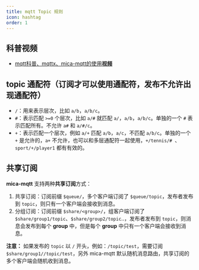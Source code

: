 ```yaml
---
title: mqtt Topic 规则
icon: hashtag
order: 1
---
```


## 科普视频

- [mqtt科普、mqttx、mica-mqtt的使用**视频**](https://www.bilibili.com/video/BV1wv4y1F7Av/)

## topic 通配符（订阅才可以使用通配符，发布不允许出现通配符）
- `/`：用来表示层次，比如 `a/b`，`a/b/c`。
- `#`：表示匹配 `>=0` 个层次，比如 `a/#` 就匹配 `a/`，`a/b`，`a/b/c`。单独的一个 `#` 表示匹配所有。不允许 `a#` 和 `a/#/c`。
- `+`：表示匹配一个层次，例如 `a/+` 匹配 `a/b`，`a/c`，不匹配 `a/b/c`。单独的一个 `+` 是允许的，`a+` 不允许，也可以和多层通配符一起使用，`+/tennis/# `、`sport/+/player1` 都有有效的。

## 共享订阅
**mica-mqtt** 支持两种**共享订阅**方式：

1. 共享订阅：订阅前缀 `$queue/`，多个客户端订阅了 `$queue/topic`，发布者发布到 `topic`，则只有一个客户端会接收到消息。
2. 分组订阅：订阅前缀 `$share/<group>/`，组客户端订阅了 `$share/group1/topic`、`$share/group2/topic`..，发布者发布到 `topic`，则消息会发布到每个 **group** 中，但是每个 **group** 中只有一个客户端会接收到消息。

**注意：** 如果发布的 `topic` 以 `/` 开头，例如：`/topic/test`，需要订阅 `$share/group1//topic/test`，另外 mica-mqtt 默认随机消息路由，共享订阅的多个客户端会随机收到消息。
